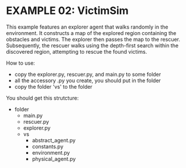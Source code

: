 # EXAMPLE 02: VictimSim
This example features an explorer agent that walks randomly in the environment. It constructs a map of the explored region containing the obstacles and victims. The explorer then passes the map to the rescuer. Subsequently, the rescuer walks using the depth-first search within the discovered region, attempting to rescue the found victims.

How to use:
- copy the explorer.py, rescuer.py, and main.py to some folder
- all the accessory .py you create, you should put in the folder
- copy the folder 'vs' to the folder

You should get this strutcture:
* folder
  * main.py
  * rescuer.py
  * explorer.py
  * vs
    * abstract_agent.py
    * constants.py
    * environment.py
    * physical_agent.py
         
